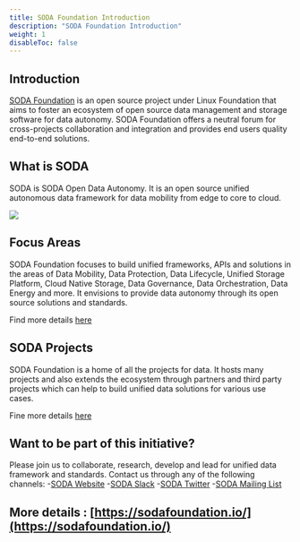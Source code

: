 ```yaml
---
title: SODA Foundation Introduction
description: "SODA Foundation Introduction"
weight: 1
disableToc: false
---
```


## Introduction
[SODA Foundation](http://github.com/sodafoundation) is an open source project under Linux Foundation that aims to foster an ecosystem of open source data management and storage software for data autonomy. SODA Foundation offers a neutral forum for cross-projects collaboration and integration and provides end users quality end-to-end solutions.

## What is SODA
SODA is SODA Open Data Autonomy. It is an open source unified autonomous data framework for data mobility from edge to core to cloud.

<img src="https://sodafoundation.io/wp-content/uploads/2020/04/sodaautonomy1960-1536x1138.jpg">

## Focus Areas
SODA Foundation focuses to build unified frameworks, APIs and solutions in the areas of Data Mobility, Data Protection, Data Lifecycle, Unified Storage Platform, Cloud Native Storage, Data Governance, Data Orchestration, Data Energy and more. It envisions to provide data autonomy through its open source solutions and standards.

Find more details [here](https://sodafoundation.io/)

## SODA Projects
SODA Foundation is a home of all the projects for data. It hosts many projects and also extends the ecosystem through partners and third party projects which can help to build unified data solutions for various use cases.

Fine more details [here](https://sodafoundation.io/)

## Want to be part of this initiative?
Please join us to collaborate, research, develop and lead for unified data framework and standards.
Contact us through any of the following channels:
-[SODA Website](https://sodafoundation.io/the-foundation/join/)
-[SODA Slack](https://sodafoundation.io/slack)
-[SODA Twitter](https://twitter.com/sodafoundation)
-[SODA Mailing List](https://lists.sodafoundation.io)

## More details : [https://sodafoundation.io/](https://sodafoundation.io/)
